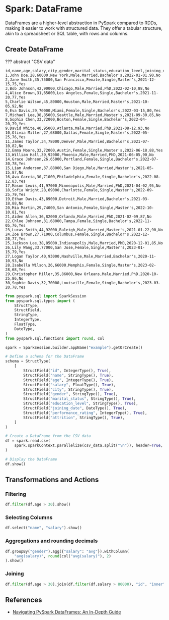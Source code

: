 # Spark: DataFrame

DataFrames are a higher-level abstraction in PySpark compared to RDDs, making it
easier to work with structured data. They offer a tabular structure, akin to a
spreadsheet or SQL table, with rows and columns.

## Create DataFrame

??? abstract "CSV data"

    id,name,age,salary,city,gender,marital_status,education_level,joining_date,performance_rating,attrition
    1,John Doe,28,60000,New York,Male,Married,Bachelor's,2022-01-01,90,No
    2,Jane Smith,35,75000,San Francisco,Female,Single,Master's,2021-12-15,75,Yes
    3,Bob Johnson,42,90000,Chicago,Male,Married,PhD,2022-02-10,88,No
    4,Alice Brown,31,65000,Los Angeles,Female,Single,Bachelor's,2021-11-20,77,Yes
    5,Charlie Wilson,45,80000,Houston,Male,Married,Master's,2021-10-05,92,No
    6,Eva Davis,29,70000,Miami,Female,Single,Bachelor's,2022-03-15,80,Yes
    7,Michael Lee,38,85000,Seattle,Male,Married,Master's,2021-09-30,85,No
    8,Sophia Chen,33,72000,Boston,Female,Single,Bachelor's,2022-04-20,79,Yes
    9,David White,40,95000,Atlanta,Male,Married,PhD,2021-08-12,93,No
    10,Olivia Miller,27,68000,Dallas,Female,Single,Master's,2022-05-25,76,Yes
    11,James Taylor,34,78000,Denver,Male,Married,Bachelor's,2021-07-10,82,No
    12,Emma Moore,32,72000,Austin,Female,Single,Master's,2022-06-18,88,Yes
    13,William Hall,39,92000,Phoenix,Male,Married,PhD,2021-06-05,90,No
    14,Grace Johnson,26,65000,Portland,Female,Single,Bachelor's,2022-07-30,78,Yes
    15,Liam Anderson,37,88000,San Diego,Male,Married,Master's,2021-05-15,87,No
    16,Ava Garcia,30,71000,Philadelphia,Female,Single,Bachelor's,2022-08-12,83,Yes
    17,Mason Lewis,41,97000,Minneapolis,Male,Married,PhD,2021-04-02,95,No
    18,Sofia Wright,28,69000,Charlotte,Female,Single,Master's,2022-09-25,79,Yes
    19,Ethan Davis,43,89000,Detroit,Male,Married,Bachelor's,2021-03-18,88,No
    20,Mia Martin,29,74000,San Antonio,Female,Single,Master's,2022-10-10,81,Yes
    21,Aiden Allen,36,82000,Orlando,Male,Married,PhD,2021-02-09,87,No
    22,Chloe Johnson,31,68000,Tampa,Female,Single,Bachelor's,2022-11-05,76,Yes
    23,Lucas Smith,44,92000,Raleigh,Male,Married,Master's,2021-01-22,90,No
    24,Zoe Brown,27,71000,Columbus,Female,Single,Bachelor's,2022-12-20,77,Yes
    25,Jackson Lee,38,85000,Indianapolis,Male,Married,PhD,2020-12-01,85,No
    26,Lily Wang,33,77000,San Jose,Female,Single,Master's,2023-01-15,79,Yes
    27,Logan Taylor,40,93000,Nashville,Male,Married,Bachelor's,2020-11-10,93,No
    28,Isabella Wilson,26,66000,Memphis,Female,Single,Master's,2023-02-28,68,Yes
    29,Christopher Miller,35,86000,New Orleans,Male,Married,PhD,2020-10-25,86,No
    30,Sophie Davis,32,70000,Louisville,Female,Single,Bachelor's,2023-03-20,78,Yes

```python
from pyspark.sql import SparkSession
from pyspark.sql.types import (
    StructType,
    StructField,
    StringType,
    IntegerType,
    FloatType,
    DateType,
)
from pyspark.sql.functions import round, col

spark = SparkSession.builder.appName("example").getOrCreate()

# Define a schema for the DataFrame
schema = StructType(
    [
        StructField("id", IntegerType(), True),
        StructField("name", StringType(), True),
        StructField("age", IntegerType(), True),
        StructField("salary", FloatType(), True),
        StructField("city", StringType(), True),
        StructField("gender", StringType(), True),
        StructField("marital_status", StringType(), True),
        StructField("education_level", StringType(), True),
        StructField("joining_date", DateType(), True),
        StructField("performance_rating", IntegerType(), True),
        StructField("attrition", StringType(), True),
    ]
)

# Create a DataFrame from the CSV data
df = spark.read.csv(
    spark.sparkContext.parallelize(csv_data.split("\n")), header=True, schema=schema
)

# Display the DataFrame
df.show()
```

## Transformations and Actions

### Filtering

```python
df.filter(df.age > 30).show()
```

### Selecting Columns

```python
df.select("name", "salary").show()
```

### Aggregations and rounding decimals

```python
df.groupBy("gender").agg({"salary": "avg"}).withColumn(
    "avg(salary)", round(col("avg(salary)"), 2)
).show()
```

### Joining

```python
df.filter(df.age > 30).join(df.filter(df.salary > 80000), "id", "inner")
```

## References

- [Navigating PySpark DataFrames: An In-Depth Guide](https://blog.devgenius.io/navigating-pyspark-dataframes-an-in-depth-guide-646a15df4bc9)
